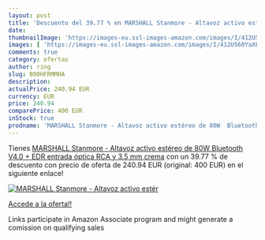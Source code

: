 ```yaml
---
layout: post
title: 'Descuento del 39.77 % en MARSHALL Stanmore - Altavoz activo estér'
date: 
thumbnailImage: 'https://images-eu.ssl-images-amazon.com/images/I/412U560YaXL._SL200_.jpg'
images: [ 'https://images-eu.ssl-images-amazon.com/images/I/412U560YaXL._SL200_.jpg' ]
comments: true
category: ofertas
author: ring
slug: B00HFRMMHA
description:
actualPrice: 240.94 EUR
currency: EUR
price: 240.94
comparePrice: 400 EUR
inStock: true
prodname: 'MARSHALL Stanmore - Altavoz activo estéreo de 80W  Bluetooth V4.0 + EDR  entrada óptica  RCA y 3.5 mm   crema'
---
```


Tienes [MARSHALL Stanmore - Altavoz activo estéreo de 80W  Bluetooth V4.0 + EDR  entrada óptica  RCA y 3.5 mm   crema](https://www.amazon.es/dp/B00HFRMMHA/?tag=tolees-21) con un 39.77 % de descuento con precio de oferta de 240.94 EUR (original: 400 EUR) en el siguiente enlace!

[![MARSHALL Stanmore - Altavoz activo estér](https://images-eu.ssl-images-amazon.com/images/I/412U560YaXL._SL200_.jpg)](https://www.amazon.es/dp/B00HFRMMHA/?tag=tolees-21)

[Accede a la oferta!!](https://www.amazon.es/dp/B00HFRMMHA/?tag=tolees-21)

Links participate in Amazon Associate program and might generate a comission on qualifying sales


